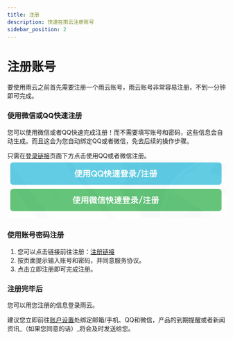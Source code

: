```yaml
---
title: 注册
description: 快速在雨云注册账号
sidebar_position: 2
---
```


# 注册账号

要使用雨云之前首先需要注册一个雨云账号，雨云账号非常容易注册，不到一分钟即可完成。



### 使用微信或QQ快速注册

您可以使用微信或者QQ快速完成注册！而不需要填写账号和密码，这些信息会自动生成。而且这会为您自动绑定QQ或者微信，免去后续的操作步骤。

只需在[登录链接][login]页面下方点击使用QQ或者微信注册。
![Register](./assets/image-20221125110129185.png)

### 使用账号密码注册

1. 您可以点击链接前往注册：[注册链接][reg]
2. 按页面提示输入账号和密码，并同意服务协议。
3. 点击立即注册即可完成注册。



### 注册完毕后

您可以用您注册的信息登录雨云。

建议您立即前往[账户设置][account-settings]处绑定邮箱/手机、QQ和微信，产品的到期提醒或者新闻资讯_（如果您同意的话）_将会及时发送给您。



[reg]: https://app.rainyun.com/auth/reg
[login]: https://app.rainyun.com/auth/login
[account-settings]: https://app.rainyun.com/account/settings



